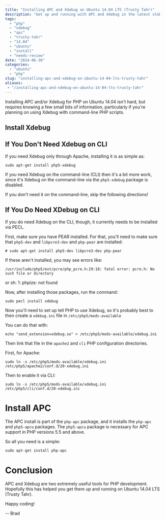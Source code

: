 ```yaml
---
title: "Installing APC and Xdebug on Ubuntu 14.04 LTS (Trusty Tahr)"
description: "Get up and running with APC and Xdebug in the latest stable version of Ubuntu"
tags:
  - "php"
  - "xdebug"
  - "apc"
  - "trusty-tahr"
  - "14.04"
  - "ubuntu"
  - "install"
  - "needs-review"
date: "2014-06-30"
categories:
  - "ubuntu"
  - "php"
slug: "installing-apc-and-xdebug-on-ubuntu-14-04-lts-trusty-tahr"
aliases:
 - "/installing-apc-and-xdebug-on-ubuntu-14-04-lts-trusty-tahr"
---
```


Installing APC and/or Xdebug for PHP on Ubuntu 14.04 isn't hard, but requires knowing a few small bits of information, particularly if you're planning on using Xdebug with command-line PHP scripts.

## Install Xdebug

## If You Don't Need Xdebug on CLI

If you need Xdebug only through Apache, installing it is as simple as:

	sudo apt-get install php5-xdebug

If you need Xdebug on the command-line (CLI) then it's a bit more work, since it's Xdebug on the command-line via the `php5-xdebug` package is disabled.

If you don't need it on the command-line, skip the following directions!

## If You Do Need XDebug on CLI

If you do need Xdebug on the CLI, though, it currently needs to be installed via PECL.

First, make sure you have PEAR installed. For that, you'll need to make sure that `php5-dev` and `libpcre3-dev` and `php-pear` are installed:

	# sudo apt-get install php5-dev libpcre3-dev php-pear

If these aren't installed, you may see errors like:

	/usr/include/php5/ext/pcre/php_pcre.h:29:18: fatal error: pcre.h: No such file or directory

or
	sh: 1: phpize: not found


Now, after installing those packages, run the command:

	sudo pecl install xdebug


Now you'll need to set up tell PHP to use Xdebug, so it's probably best to then create a `xdebug.ini` file in `/etc/php5/mods-available`

You can do that with:

	echo "zend_extension=xdebug.so" > /etc/php5/mods-available/xdebug.ini

Then link that file in the `apache2` and `cli` PHP configuration directories.

First, for Apache:

	sudo ln -s /etc/php5/mods-available/xdebug.ini /etc/php5/apache2/conf.d/20-xdebug.ini

Then to enable it via CLI:

    sudo ln -s /etc/php5/mods-available/xdebug.ini /etc/php5/cli/conf.d/20-xdebug.ini

# Install APC

The APC install is part of the `php-apc` package, and it installs the `php-apc` and `php5-apcu` packages. The `php5-apcu` package is necessary for APC support in PHP versions 5.5 and above.

So all you need is a simple:

	sudo apt-get install php-apc

# Conclusion

APC and Xdebug are two extremely useful tools for PHP development. Hopefully this has helped you get them up and running on Ubuntu 14.04 LTS (Trusty Tahr).

Happy coding!

-- Brad
